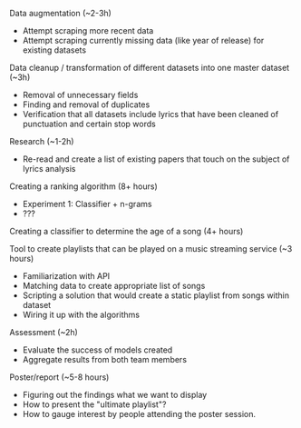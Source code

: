 Data augmentation (~2-3h)
*   Attempt scraping more recent data
*   Attempt scraping currently missing data (like year of release) for existing datasets

Data cleanup / transformation of different datasets into one master dataset (~3h)
*   Removal of unnecessary fields
*   Finding and removal of duplicates
*   Verification that all datasets include lyrics that have been cleaned of punctuation and certain stop words

Research (~1-2h)
*   Re-read and create a list of existing papers that touch on the subject of lyrics analysis

Creating a ranking algorithm (8+ hours)
*   Experiment 1: Classifier + n-grams
*   ???

Creating a classifier to determine the age of a song (4+ hours)

Tool to create playlists that can be played on a music streaming service (~3 hours)
*   Familiarization with API
*   Matching data to create appropriate list of songs
*   Scripting a solution that would create a static playlist from songs within dataset
*   Wiring it up with the algorithms

Assessment (~2h)
*   Evaluate the success of models created
*   Aggregate results from both team members

Poster/report (~5-8 hours)
*   Figuring out the findings what we want to display
*   How to present the "ultimate playlist"?
*   How to gauge interest by people attending the poster session.

